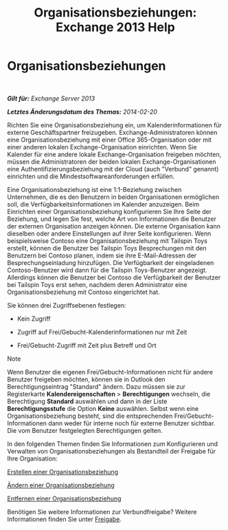 ﻿---
title: 'Organisationsbeziehungen: Exchange 2013 Help'
TOCTitle: Organisationsbeziehungen
ms:assetid: 4c48db61-3370-462b-a3f8-2a6311c6e4ee
ms:mtpsurl: https://technet.microsoft.com/de-de/library/JJ657445(v=EXCHG.150)
ms:contentKeyID: 50475639
ms.date: 04/24/2018
mtps_version: v=EXCHG.150
ms.translationtype: HT
---

# Organisationsbeziehungen

 

_**Gilt für:** Exchange Server 2013_

_**Letztes Änderungsdatum des Themas:** 2014-02-20_

Richten Sie eine Organisationsbeziehung ein, um Kalenderinformationen für externe Geschäftspartner freizugeben. Exchange-Administratoren können eine Organisationsbeziehung mit einer Office 365-Organisation oder mit einer anderen lokalen Exchange-Organisation einrichten. Wenn Sie Kalender für eine andere lokale Exchange-Organisation freigeben möchten, müssen die Administratoren der beiden lokalen Exchange-Organisationen eine Authentifizierungsbeziehung mit der Cloud (auch "Verbund" genannt) einrichten und die Mindestsoftwareanforderungen erfüllen.

Eine Organisationsbeziehung ist eine 1:1-Beziehung zwischen Unternehmen, die es den Benutzern in beiden Organisationen ermöglichen soll, die Verfügbarkeitsinformationen im Kalender anzuzeigen. Beim Einrichten einer Organisationsbeziehung konfigurieren Sie Ihre Seite der Beziehung, und legen Sie fest, welche Art von Informationen die Benutzer der externen Organisation anzeigen können. Die externe Organisation kann dieselben oder andere Einstellungen auf ihrer Seite konfigurieren. Wenn beispielsweise Contoso eine Organisationsbeziehung mit Tailspin Toys erstellt, können die Benutzer bei Tailspin Toys Besprechungen mit den Benutzern bei Contoso planen, indem sie ihre E-Mail-Adressen der Besprechungseinladung hinzufügen. Die Verfügbarkeit der eingeladenen Contoso-Benutzer wird dann für die Tailspin Toys-Benutzer angezeigt. Allerdings können die Benutzer bei Contoso die Verfügbarkeit der Benutzer bei Tailspin Toys erst sehen, nachdem deren Administrator eine Organisationsbeziehung mit Contoso eingerichtet hat.

Sie können drei Zugriffsebenen festlegen:

  - Kein Zugriff

  - Zugriff auf Frei/Gebucht-Kalenderinformationen nur mit Zeit

  - Frei/Gebucht-Zugriff mit Zeit plus Betreff und Ort


> [!NOTE]
> Wenn Benutzer die eigenen Frei/Gebucht-Informationen nicht für andere Benutzer freigeben möchten, können sie in Outlook den Berechtigungseintrag "Standard" ändern. Dazu müssen sie zur Registerkarte <STRONG>Kalendereigenschaften</STRONG> &gt; <STRONG>Berechtigungen</STRONG> wechseln, die Berechtigung <STRONG>Standard</STRONG> auswählen und dann in der Liste <STRONG>Berechtigungsstufe</STRONG> die Option <STRONG>Keine</STRONG> auswählen. Selbst wenn eine Organisationsbeziehung besteht, sind die entsprechenden Frei/Gebucht-Informationen dann weder für interne noch für externe Benutzer sichtbar. Die vom Benutzer festgelegten Berechtigungen gelten.



In den folgenden Themen finden Sie Informationen zum Konfigurieren und Verwalten von Organisationsbeziehungen als Bestandteil der Freigabe für Ihre Organisation:

[Erstellen einer Organisationsbeziehung](create-an-organization-relationship-exchange-2013-help.md)

[Ändern einer Organisationsbeziehung](modify-an-organization-relationship-exchange-2013-help.md)

[Entfernen einer Organisationsbeziehung](remove-an-organization-relationship-exchange-2013-help.md)

Benötigen Sie weitere Informationen zur Verbundfreigabe? Weitere Informationen finden Sie unter [Freigabe](sharing-exchange-2013-help.md).

